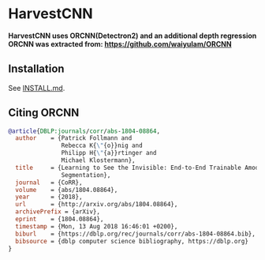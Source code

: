 # HarvestCNN 
**HarvestCNN uses ORCNN(Detectron2) and an additional depth regression**
**ORCNN was extracted from: https://github.com/waiyulam/ORCNN**


## Installation

See [INSTALL.md](INSTALL.md).


## Citing ORCNN

```BibTeX
@article{DBLP:journals/corr/abs-1804-08864,
  author    = {Patrick Follmann and
               Rebecca K{\"{o}}nig and
               Philipp H{\"{a}}rtinger and
               Michael Klostermann},
  title     = {Learning to See the Invisible: End-to-End Trainable Amodal Instance
               Segmentation},
  journal   = {CoRR},
  volume    = {abs/1804.08864},
  year      = {2018},
  url       = {http://arxiv.org/abs/1804.08864},
  archivePrefix = {arXiv},
  eprint    = {1804.08864},
  timestamp = {Mon, 13 Aug 2018 16:46:01 +0200},
  biburl    = {https://dblp.org/rec/journals/corr/abs-1804-08864.bib},
  bibsource = {dblp computer science bibliography, https://dblp.org}
}
```
